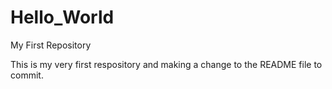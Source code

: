 # Hello_World
My First Repository

This is my very first respository and making a change to the README file to commit.
